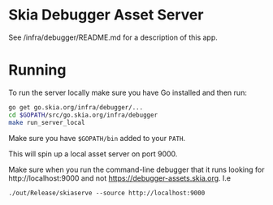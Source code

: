 Skia Debugger Asset Server
==========================

See /infra/debugger/README.md for a description of this app.

Running
=======

To run the server locally make sure you have Go installed and then run:

~~~~bash
go get go.skia.org/infra/debugger/...
cd $GOPATH/src/go.skia.org/infra/debugger
make run_server_local
~~~~

Make sure you have `$GOPATH/bin` added to your `PATH`.

This will spin up a local asset server on port 9000.

Make sure when you run the command-line debugger that it runs looking for
http://localhost:9000 and not https://debugger-assets.skia.org. I.e

    ./out/Release/skiaserve --source http://localhost:9000

